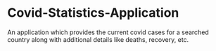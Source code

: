 # Covid-Statistics-Application
An application which provides the current covid cases for a searched country along with additional details like deaths, recovery, etc.
